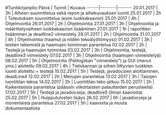 #Tuntikirjanpito
Päivä | Tunnit | Kuvaus
------|--------|-------
20.01.2017 | 3h | Aiheen suunnittelua sekä repon ja aihekuvauksen luonti
25.01.2017 | 2h | Toteutuksen suunnittelua (esim luokkakaaviot)
25.01-2017 | 4h | Ohjelmointia
26.01.2017 | 2h | Ohjelmointia
27.01.2017 | 3h | Ohjelmointia ja määrittelyvaiheen luokkakaavion lisääminen
27.01.2017 | 1h | raporttien lisääminen ja deadline2 viimeistely
28.01.2017 | 2h | Ohjelmointia
31.01.2017 | 4h | Ohjelmointia (haamut ja niiden tekoäly(ttömyys))
01.02.2017 | 3h | testien tekemistä ja haamujen toiminnan parantelua
02.02.2017 | 2h | Testejä ja haamujen toimintaa
03.02.2017 | 3h | Ohjelmointia, testejä, deadline3 viimeistely
07.02.2017 | 3h | Ohjelmointia (haamujen viimeistelyä)
08.02.2017 | 5h | Ohjelmointia (Pelilogiikan "viimeistely") ja GUI (menut yms.) aloitettu
09.02.2017 | 4h | Tietokannan ja siihen liittyvien luokkien luonti aloitettu + testejä
10.02.2017 | 5h | Testejä, javadocsien aloittaminen, deadLine4
12.02.2017 | 2h | Menujen parantelua
13.02.2017 | 3h | Tasojen luontitilan tekoa
14.02.2017 | 2h | Luontitilan teko jatkuu
15.02.2017 | 2h | Kaikenlasista parantelua (pääosin viikottaisten palautteiden perusteella)
17.02.2017 | 5h | Testejä ja javadocseja, deadline5 (ilman kaavioita)
25.02.2017 | 5h | Huipputulosten lisäys
26.02.2017 | 6h | javadocseja ja monenlaista parantelua
27.02.2017 | 5h | kaavioita ja muuta dokumentaatiota
